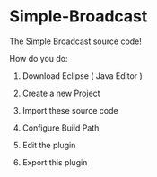 # Simple-Broadcast 

The Simple Broadcast source code!

How do you do:
1. Download Eclipse ( Java Editor )

2. Create a new Project

3. Import these source code

4. Configure Build Path

5. Edit the plugin

6. Export this plugin
